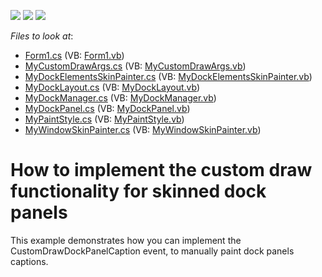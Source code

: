 <!-- default badges list -->
![](https://img.shields.io/endpoint?url=https://codecentral.devexpress.com/api/v1/VersionRange/128617118/10.1.4%2B)
[![](https://img.shields.io/badge/Open_in_DevExpress_Support_Center-FF7200?style=flat-square&logo=DevExpress&logoColor=white)](https://supportcenter.devexpress.com/ticket/details/E2502)
[![](https://img.shields.io/badge/📖_How_to_use_DevExpress_Examples-e9f6fc?style=flat-square)](https://docs.devexpress.com/GeneralInformation/403183)
<!-- default badges end -->
<!-- default file list -->
*Files to look at*:

* [Form1.cs](./CS/WindowsFormsApplication1/Form1.cs) (VB: [Form1.vb](./VB/WindowsFormsApplication1/Form1.vb))
* [MyCustomDrawArgs.cs](./CS/WindowsFormsApplication1/MyDockManager/MyCustomDrawArgs.cs) (VB: [MyCustomDrawArgs.vb](./VB/WindowsFormsApplication1/MyDockManager/MyCustomDrawArgs.vb))
* [MyDockElementsSkinPainter.cs](./CS/WindowsFormsApplication1/MyDockManager/MyDockElementsSkinPainter.cs) (VB: [MyDockElementsSkinPainter.vb](./VB/WindowsFormsApplication1/MyDockManager/MyDockElementsSkinPainter.vb))
* [MyDockLayout.cs](./CS/WindowsFormsApplication1/MyDockManager/MyDockLayout.cs) (VB: [MyDockLayout.vb](./VB/WindowsFormsApplication1/MyDockManager/MyDockLayout.vb))
* [MyDockManager.cs](./CS/WindowsFormsApplication1/MyDockManager/MyDockManager.cs) (VB: [MyDockManager.vb](./VB/WindowsFormsApplication1/MyDockManager/MyDockManager.vb))
* [MyDockPanel.cs](./CS/WindowsFormsApplication1/MyDockManager/MyDockPanel.cs) (VB: [MyDockPanel.vb](./VB/WindowsFormsApplication1/MyDockManager/MyDockPanel.vb))
* [MyPaintStyle.cs](./CS/WindowsFormsApplication1/MyDockManager/MyPaintStyle.cs) (VB: [MyPaintStyle.vb](./VB/WindowsFormsApplication1/MyDockManager/MyPaintStyle.vb))
* [MyWindowSkinPainter.cs](./CS/WindowsFormsApplication1/MyDockManager/MyWindowSkinPainter.cs) (VB: [MyWindowSkinPainter.vb](./VB/WindowsFormsApplication1/MyDockManager/MyWindowSkinPainter.vb))
<!-- default file list end -->
# How to implement the custom draw functionality for skinned dock panels


<p>This example demonstrates how you can implement the CustomDrawDockPanelCaption event, to manually paint dock panels captions.</p>

<br/>


